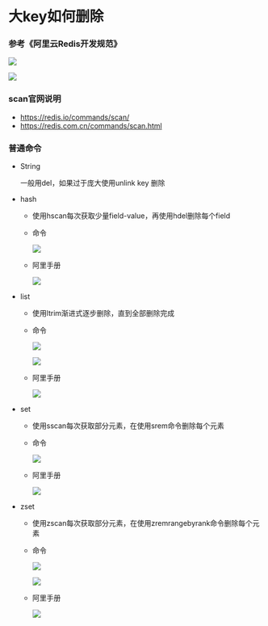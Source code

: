 # 大key如何删除

### 参考《阿里云Redis开发规范》

![](images/12.BigKey删除规范.jpg)

![](images/13.BigKey渐进式删除.jpg)

### scan官网说明

- https://redis.io/commands/scan/
- https://redis.com.cn/commands/scan.html

### 普通命令

- String

  一般用del，如果过于庞大使用unlink key 删除

- hash

  - 使用hscan每次获取少量field-value，再使用hdel删除每个field

  - 命令

    ![](images/14.hscan.jpg)

  - 阿里手册

    ![](images/15.hash大key阿里手册.jpg)

- list

  - 使用ltrim渐进式逐步删除，直到全部删除完成

  - 命令

    ![](images/16.ltrim命令.jpg)

    ![](images/17.ltrim实操.jpg)

  - 阿里手册

    ![](images/18.list大key阿里手册.jpg)

- set

  - 使用sscan每次获取部分元素，在使用srem命令删除每个元素

  - 命令

    ![](images/19.sscan命令.jpg)

  - 阿里手册

    ![](images/20.set大key阿里手册.jpg)

- zset

  - 使用zscan每次获取部分元素，在使用zremrangebyrank命令删除每个元素

  - 命令

    ![](images/21.zscan命令.jpg)

    ![](images/22.zset删除.jpg)

  - 阿里手册

    ![](images/23.zset大key阿里手册.jpg)

    

